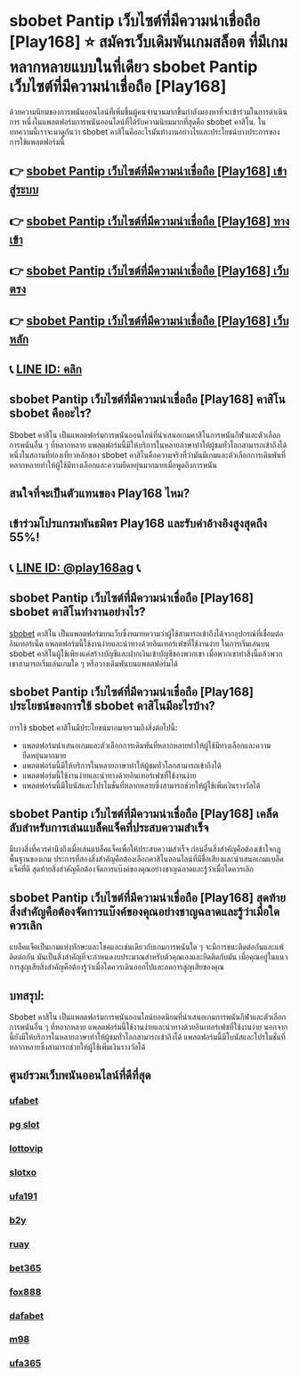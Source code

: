 
# sbobet Pantip เว็บไซต์ที่มีความน่าเชื่อถือ [Play168] ⭐ สมัครเว็บเดิมพันเกมสล็อต ที่มีเกมหลากหลายแบบในที่เดียว sbobet Pantip เว็บไซต์ที่มีความน่าเชื่อถือ [Play168]

ด้วยความนิยมของการพนันออนไลน์ที่เพิ่มขึ้นผู้คนจํานวนมากขึ้นกําลังมองหาที่จะเข้าร่วมในการดําเนินการ หนึ่งในแพลตฟอร์มการพนันออนไลน์ที่ได้รับความนิยมมากที่สุดคือ sbobet คาสิโน. ในบทความนี้เราจะมาดูกันว่า sbobet คาสิโนคืออะไรมันทํางานอย่างไรและประโยชน์บางประการของการใช้แพลตฟอร์มนี้

## 👉 [sbobet Pantip เว็บไซต์ที่มีความน่าเชื่อถือ [Play168] เข้าสู่ระบบ](https://bit.ly/3TCj9rY)
## 👉 [sbobet Pantip เว็บไซต์ที่มีความน่าเชื่อถือ [Play168] ทางเข้า](https://bit.ly/3TCj9rY)
## 👉 [sbobet Pantip เว็บไซต์ที่มีความน่าเชื่อถือ [Play168] เว็บตรง](https://bit.ly/3TCj9rY)
## 👉 [sbobet Pantip เว็บไซต์ที่มีความน่าเชื่อถือ [Play168] เว็บหลัก](https://bit.ly/3TCj9rY)
## 📞 [LINE ID: คลิก](https://line.me/R/ti/p/@342mcrfd)

## sbobet Pantip เว็บไซต์ที่มีความน่าเชื่อถือ [Play168] คาสิโน sbobet คืออะไร?

Sbobet คาสิโน เป็นแพลตฟอร์มการพนันออนไลน์ที่นําเสนอเกมคาสิโนการพนันกีฬาและตัวเลือกการพนันอื่น ๆ ที่หลากหลาย แพลตฟอร์มนี้มีให้บริการในหลายภาษาทําให้ผู้ชมทั่วโลกสามารถเข้าถึงได้ หนึ่งในสถานที่ท่องเที่ยวหลักของ sbobet คาสิโนคือความจริงที่ว่ามันมีเกมและตัวเลือกการเดิมพันที่หลากหลายทําให้ผู้ใช้มีทางเลือกและความยืดหยุ่นมากมายเมื่อพูดถึงการพนัน

## สนใจที่จะเป็นตัวแทนของ Play168 ไหม?
## เข้าร่วมโปรแกรมพันธมิตร Play168 และรับค่าอ้างอิงสูงสุดถึง 55%!
## 📞 [LINE ID: @play168ag](https://bit.ly/3RSGiFl) 📞

## sbobet Pantip เว็บไซต์ที่มีความน่าเชื่อถือ [Play168] sbobet คาสิโนทํางานอย่างไร?

[sbobet](https://atom.io/packages/sbobet-slot) คาสิโน เป็นแพลตฟอร์มบนเว็บซึ่งหมายความว่าผู้ใช้สามารถเข้าถึงได้จากอุปกรณ์ที่เชื่อมต่ออินเทอร์เน็ต แพลตฟอร์มนี้ใช้งานง่ายและนําทางด้วยอินเทอร์เฟซที่ใช้งานง่าย ในการเริ่มเล่นบน sbobet คาสิโนผู้ใช้เพียงแค่สร้างบัญชีและฝากเงินเข้าบัญชีของพวกเขา เมื่อพวกเขาทําสิ่งนี้แล้วพวกเขาสามารถเริ่มเล่นเกมใด ๆ หรือวางเดิมพันบนแพลตฟอร์มได้

## sbobet Pantip เว็บไซต์ที่มีความน่าเชื่อถือ [Play168] ประโยชน์ของการใช้ sbobet คาสิโนมีอะไรบ้าง?

การใช้ sbobet คาสิโนมีประโยชน์มากมายรวมถึงสิ่งต่อไปนี้:
- แพลตฟอร์มนําเสนอเกมและตัวเลือกการเดิมพันที่หลากหลายทําให้ผู้ใช้มีทางเลือกและความยืดหยุ่นมากมาย
- แพลตฟอร์มนี้มีให้บริการในหลายภาษาทําให้ผู้ชมทั่วโลกสามารถเข้าถึงได้
- แพลตฟอร์มนี้ใช้งานง่ายและนําทางด้วยอินเทอร์เฟซที่ใช้งานง่าย
- แพลตฟอร์มนี้มีโบนัสและโปรโมชั่นที่หลากหลายซึ่งสามารถช่วยให้ผู้ใช้เพิ่มเงินรางวัลได้

## sbobet Pantip เว็บไซต์ที่มีความน่าเชื่อถือ [Play168] เคล็ดลับสําหรับการเล่นแบล็คแจ็คที่ประสบความสําเร็จ 

มีบางสิ่งที่ควรคํานึงถึงเมื่อเล่นแบล็คแจ็คเพื่อให้ประสบความสําเร็จ ก่อนอื่นสิ่งสําคัญคือต้องเข้าใจกฎพื้นฐานของเกม ประการที่สองสิ่งสําคัญคือต้องเลือกคาสิโนออนไลน์ที่มีชื่อเสียงและนําเสนอเกมแบล็คแจ็คที่ดี สุดท้ายสิ่งสําคัญคือต้องจัดการแบ๊งค์ของคุณอย่างชาญฉลาดและรู้ว่าเมื่อใดควรเลิก

## sbobet Pantip เว็บไซต์ที่มีความน่าเชื่อถือ [Play168] สุดท้ายสิ่งสําคัญคือต้องจัดการแบ๊งค์ของคุณอย่างชาญฉลาดและรู้ว่าเมื่อใดควรเลิก 

แบล็คแจ็คเป็นเกมแห่งทักษะและโชคและเช่นเดียวกับเกมการพนันใด ๆ จะมีการชนะติดต่อกันและแพ้ติดต่อกัน มันเป็นสิ่งสําคัญที่จะกําหนดงบประมาณสําหรับตัวคุณเองและยึดติดกับมัน เมื่อคุณอยู่ในแนวการสูญเสียสิ่งสําคัญคือต้องรู้ว่าเมื่อใดควรเดินออกไปและลดการสูญเสียของคุณ

## บทสรุป:

Sbobet คาสิโน เป็นแพลตฟอร์มการพนันออนไลน์ยอดนิยมที่นําเสนอเกมการพนันกีฬาและตัวเลือกการพนันอื่น ๆ ที่หลากหลาย แพลตฟอร์มนี้ใช้งานง่ายและนําทางด้วยอินเทอร์เฟซที่ใช้งานง่าย นอกจากนี้ยังมีให้บริการในหลายภาษาทําให้ผู้ชมทั่วโลกสามารถเข้าถึงได้ แพลตฟอร์มนี้มีโบนัสและโปรโมชั่นที่หลากหลายซึ่งสามารถช่วยให้ผู้ใช้เพิ่มเงินรางวัลได้

## ศูนย์รวมเว็บพนันออนไลน์ที่ดีที่สุด
### [ufabet](https://atom.io/packages/ufabet)
### [pg slot](https://atom.io/themes/pg%20slot)
### [lottovip](https://atom.io/packages/lottovip)
### [slotxo](https://atom.io/packages/slotxo)
### [ufa191](https://atom.io/packages/ufa191)
### [b2y](https://atom.io/packages/b2y)
### [ruay](https://atom.io/themes/ruay)
### [bet365](https://atom.io/packages/bet365)
### [fox888](https://atom.io/packages/fox888)
### [dafabet](https://atom.io/packages/dafabet)
### [m98](https://atom.io/packages/m98)
### [ufa365](https://atom.io/packages/ufa365)